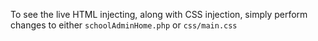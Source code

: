 
To see the live HTML injecting, along with CSS injection, simply perform changes to either `schoolAdminHome.php` or `css/main.css`